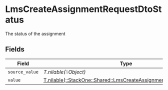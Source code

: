 # LmsCreateAssignmentRequestDtoStatus

The status of the assignment


## Fields

| Field                                                                                                                          | Type                                                                                                                           | Required                                                                                                                       | Description                                                                                                                    | Example                                                                                                                        |
| ------------------------------------------------------------------------------------------------------------------------------ | ------------------------------------------------------------------------------------------------------------------------------ | ------------------------------------------------------------------------------------------------------------------------------ | ------------------------------------------------------------------------------------------------------------------------------ | ------------------------------------------------------------------------------------------------------------------------------ |
| `source_value`                                                                                                                 | *T.nilable(::Object)*                                                                                                          | :heavy_minus_sign:                                                                                                             | N/A                                                                                                                            |                                                                                                                                |
| `value`                                                                                                                        | [T.nilable(::StackOne::Shared::LmsCreateAssignmentRequestDtoValue)](../../models/shared/lmscreateassignmentrequestdtovalue.md) | :heavy_minus_sign:                                                                                                             | N/A                                                                                                                            | in_progress                                                                                                                    |
